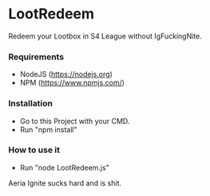 # LootRedeem
Redeem your Lootbox in S4 League without IgFuckingNite.

### Requirements
- NodeJS (https://nodejs.org)
- NPM (https://www.npmjs.com/)

### Installation
- Go to this Project with your CMD.
- Run "npm install"

### How to use it
- Run "node LootRedeem.js"

Aeria Ignite sucks hard and is shit.